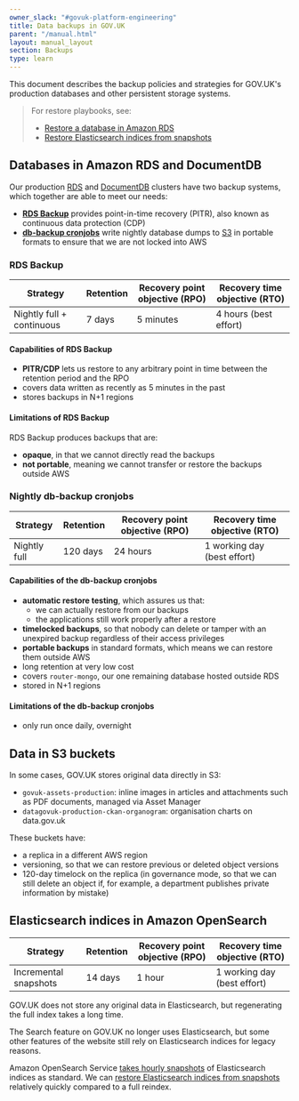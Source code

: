 ```yaml
---
owner_slack: "#govuk-platform-engineering"
title: Data backups in GOV.UK
parent: "/manual.html"
layout: manual_layout
section: Backups
type: learn
---
```


This document describes the backup policies and strategies for GOV.UK's production databases and other persistent storage systems.

> For restore playbooks, see:
>
> - [Restore a database in Amazon RDS](howto-backup-and-restore-in-aws-rds.html)
> - [Restore Elasticsearch indices from snapshots](elasticsearch-dumps.html)

## Databases in Amazon RDS and DocumentDB

Our production [RDS](https://eu-west-1.console.aws.amazon.com/rds/home?region=eu-west-1#databases:) and [DocumentDB](https://eu-west-1.console.aws.amazon.com/docdb/home?region=eu-west-1#clusters) clusters have two backup systems, which together are able to meet our needs:

- [**RDS Backup**](https://eu-west-1.console.aws.amazon.com/rds/home?region=eu-west-1#automatedbackups:) provides point-in-time recovery (PITR), also known as continuous data protection (CDP)
- [**db-backup cronjobs**](https://argo.eks.production.govuk.digital/applications/db-backup) write nightly database dumps to [S3](https://s3.console.aws.amazon.com/s3/buckets/govuk-production-database-backups?region=eu-west-1) in portable formats to ensure that we are not locked into AWS

### RDS Backup

| Strategy | Retention | Recovery point objective (RPO) | Recovery time objective (RTO) |
| --- | --- | --- | --- |
| Nightly full + continuous | 7 days | 5 minutes | 4 hours (best effort) |

#### Capabilities of RDS Backup

- **PITR/CDP** lets us restore to any arbitrary point in time between the retention period and the RPO
- covers data written as recently as 5 minutes in the past
- stores backups in N+1 regions

#### Limitations of RDS Backup

RDS Backup produces backups that are:

- **opaque**, in that we cannot directly read the backups
- **not portable**, meaning we cannot transfer or restore the backups outside AWS

### Nightly db-backup cronjobs

| Strategy | Retention | Recovery point objective (RPO) | Recovery time objective (RTO) |
| --- | --- | --- | --- |
| Nightly full | 120 days | 24 hours | 1 working day (best effort) |

#### Capabilities of the db-backup cronjobs

- **automatic restore testing**, which assures us that:
    - we can actually restore from our backups
    - the applications still work properly after a restore
- **timelocked backups**, so that nobody can delete or tamper with an unexpired backup regardless of their access privileges
- **portable backups** in standard formats, which means we can restore them outside AWS
- long retention at very low cost
- covers `router-mongo`, our one remaining database hosted outside RDS
- stored in N+1 regions

#### Limitations of the db-backup cronjobs

- only run once daily, overnight

## Data in S3 buckets

In some cases, GOV.UK stores original data directly in S3:

- `govuk-assets-production`: inline images in articles and attachments such as PDF documents, managed via Asset Manager
- `datagovuk-production-ckan-organogram`: organisation charts on data.gov.uk

These buckets have:

- a replica in a different AWS region
- versioning, so that we can restore previous or deleted object versions
- 120-day timelock on the replica (in governance mode, so that we can still delete an object if, for example, a department publishes private information by mistake)

## Elasticsearch indices in Amazon OpenSearch

| Strategy | Retention | Recovery point objective (RPO) | Recovery time objective (RTO) |
| --- | --- | --- | --- |
| Incremental snapshots | 14 days | 1 hour | 1 working day (best effort) |

GOV.UK does not store any original data in Elasticsearch, but regenerating the full index takes a long time.

The Search feature on GOV.UK no longer uses Elasticsearch, but some other features of the website still rely on Elasticsearch indices for legacy reasons.

Amazon OpenSearch Service [takes hourly snapshots](https://docs.aws.amazon.com/opensearch-service/latest/developerguide/managedomains-snapshots.html#managedomains-snapshot-restore) of Elasticsearch indices as standard. We can [restore Elasticsearch indices from snapshots](elasticsearch-dumps.html) relatively quickly compared to a full reindex.

